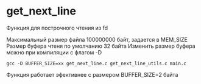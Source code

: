 # get_next_line

Функция для построчного чтения из fd

Максимальный размер файла 100000000 байт, задается в MEM_SIZE
Размер буфера чтеня по умолчанию 32 байта
Изменить размер буфера можно при компиляции с флагом -D

```gcc -D BUFFER_SIZE=хх get_next_line.c get_next_line_utils.c main.c```

Функция работает эфективнее с размером BUFFER_SIZE=2 байта
